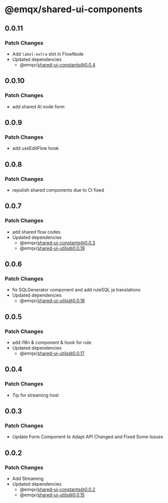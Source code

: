 # @emqx/shared-ui-components

## 0.0.11

### Patch Changes

- Add `label-extra` slot in FlowNode
- Updated dependencies
  - @emqx/shared-ui-constants@0.0.4

## 0.0.10

### Patch Changes

- add shared AI node form

## 0.0.9

### Patch Changes

- add useEditFlow hook

## 0.0.8

### Patch Changes

- repulish shared components due to CI fixed

## 0.0.7

### Patch Changes

- add shared flow codes
- Updated dependencies
  - @emqx/shared-ui-constants@0.0.3
  - @emqx/shared-ui-utils@0.0.19

## 0.0.6

### Patch Changes

- fix SQLGenerator component and add ruleSQL ja translations
- Updated dependencies
  - @emqx/shared-ui-utils@0.0.18

## 0.0.5

### Patch Changes

- add i18n & component & hook for rule
- Updated dependencies
  - @emqx/shared-ui-utils@0.0.17

## 0.0.4

### Patch Changes

- Tip for streaming host

## 0.0.3

### Patch Changes

- Update Form Component to Adapt API Changed and Fixed Some Issues

## 0.0.2

### Patch Changes

- Add Streaming
- Updated dependencies
  - @emqx/shared-ui-constants@0.0.2
  - @emqx/shared-ui-utils@0.0.15
